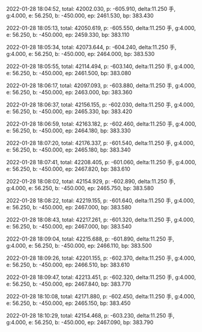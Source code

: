2022-01-28 18:04:52, total: 42002.030, p: -605.910, delta:11.250 手, g:4.000, e: 56.250, b: -450.000, ep: 2461.530, bp: 383.430

2022-01-28 18:05:13, total: 42050.619, p: -605.550, delta:11.250 手, g:4.000, e: 56.250, b: -450.000, ep: 2459.330, bp: 383.110

2022-01-28 18:05:34, total: 42073.644, p: -604.240, delta:11.250 手, g:4.000, e: 56.250, b: -450.000, ep: 2464.000, bp: 383.530

2022-01-28 18:05:55, total: 42114.494, p: -603.140, delta:11.250 手, g:4.000, e: 56.250, b: -450.000, ep: 2461.500, bp: 383.080

2022-01-28 18:06:17, total: 42097.093, p: -603.880, delta:11.250 手, g:4.000, e: 56.250, b: -450.000, ep: 2463.000, bp: 383.360

2022-01-28 18:06:37, total: 42156.155, p: -602.030, delta:11.250 手, g:4.000, e: 56.250, b: -450.000, ep: 2465.330, bp: 383.420

2022-01-28 18:06:59, total: 42163.182, p: -602.460, delta:11.250 手, g:4.000, e: 56.250, b: -450.000, ep: 2464.180, bp: 383.330

2022-01-28 18:07:20, total: 42176.337, p: -601.540, delta:11.250 手, g:4.000, e: 56.250, b: -450.000, ep: 2465.180, bp: 383.340

2022-01-28 18:07:41, total: 42208.405, p: -601.060, delta:11.250 手, g:4.000, e: 56.250, b: -450.000, ep: 2467.820, bp: 383.610

2022-01-28 18:08:02, total: 42154.929, p: -602.890, delta:11.250 手, g:4.000, e: 56.250, b: -450.000, ep: 2465.750, bp: 383.580

2022-01-28 18:08:22, total: 42219.155, p: -601.640, delta:11.250 手, g:4.000, e: 56.250, b: -450.000, ep: 2467.000, bp: 383.580

2022-01-28 18:08:43, total: 42217.261, p: -601.320, delta:11.250 手, g:4.000, e: 56.250, b: -450.000, ep: 2467.000, bp: 383.540

2022-01-28 18:09:04, total: 42215.688, p: -601.890, delta:11.250 手, g:4.000, e: 56.250, b: -450.000, ep: 2466.110, bp: 383.500

2022-01-28 18:09:26, total: 42201.155, p: -602.370, delta:11.250 手, g:4.000, e: 56.250, b: -450.000, ep: 2466.510, bp: 383.610

2022-01-28 18:09:47, total: 42213.451, p: -602.320, delta:11.250 手, g:4.000, e: 56.250, b: -450.000, ep: 2467.840, bp: 383.770

2022-01-28 18:10:08, total: 42171.880, p: -602.450, delta:11.250 手, g:4.000, e: 56.250, b: -450.000, ep: 2465.150, bp: 383.450

2022-01-28 18:10:29, total: 42154.468, p: -603.230, delta:11.250 手, g:4.000, e: 56.250, b: -450.000, ep: 2467.090, bp: 383.790